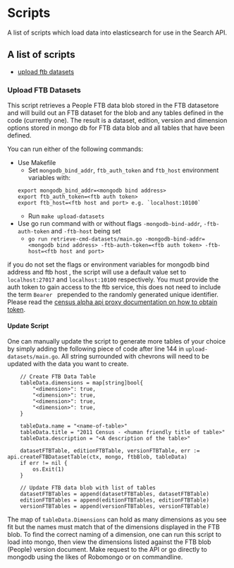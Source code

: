 # Scripts

A list of scripts which load data into elasticsearch for use in the Search API.

## A list of scripts

- [upload ftb datasets](#upload-ftb-datasets)

### Upload FTB Datasets

This script retrieves a People FTB data blob stored in the FTB datasetore and will build out an FTB dataset for the blob and any tables defined in the code (currently one). The result is a dataset, edition, version and dimension options stored in mongo db for FTB data blob and all tables that have been defined.

You can run either of the following commands:

- Use Makefile
    - Set `mongodb_bind_addr`, `ftb_auth_token` and `ftb_host` environment variables with:
    ```
    export mongodb_bind_addr=<mongodb bind address>
    export ftb_auth_token=<ftb auth token>
    export ftb_host=<ftb host and port> e.g. `localhost:10100`
    ```
    - Run `make upload-datasets`
- Use go run command with or without flags `-mongodb-bind-addr`, `-ftb-auth-token` and `-ftb-host` being set
    - `go run retrieve-cmd-datasets/main.go -mongodb-bind-addr=<mongodb bind address> -ftb-auth-token=<ftb auth token> -ftb-host=<ftb host and port>`
    
if you do not set the flags or environment variables for mongodb bind address and ftb host , the script will use a default value set to `localhost:27017` and `localhost:10100` respectively. You must provide the auth token to gain access to the ftb service, this does not need to include the term `Bearer ` prepended to the randomly generated unique identifier. Please read the [census alpha api proxy documentation on how to obtain token](https://github.com/ONSdigital/dp-census-alpha-api-proxy).

#### Update Script

One can manually update the script to generate more tables of your choice by simply adding the following piece of code after line 144 in `upload-datasets/main.go`. All string surrounded with chevrons <string> will need to be updated with the data you want to create.

```
    // Create FTB Data Table
	tableData.dimensions = map[string]bool{
		"<dimension>": true,
		"<dimension>": true,
		"<dimension>": true,
		"<dimension>": true,
	}

	tableData.name = "<name-of-table>"
	tableData.title = "2011 Census - <human friendly title of table>"
	tableData.description = "<A description of the table>"

	datasetFTBTable, editionFTBTable, versionFTBTable, err := api.createFTBDatasetTable(ctx, mongo, ftbBlob, tableData)
	if err != nil {
		os.Exit(1)
	}

	// Update FTB data blob with list of tables
	datasetFTBTables = append(datasetFTBTables, datasetFTBTable)
	editionFTBTables = append(editionFTBTables, editionFTBTable)
	versionFTBTables = append(versionFTBTables, versionFTBTable)
```

The map of `tableData.Dimensions` can hold as many dimensions as you see fit but the names must match that of the dimensions displayed in the FTB blob. To find the correct naming of a dimension, one can run this script to load into mongo, then view the dimensions listed against the FTB blob (People) version document. Make request to the API or go directly to mongodb using the likes of Robomongo or on commandline.